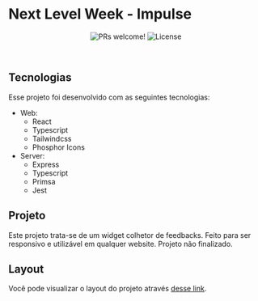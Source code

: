 # Next Level Week - Impulse
<p align="center">
 <img src="https://img.shields.io/static/v1?label=PRs&message=welcome&color=00856F&labelColor=000000" alt="PRs welcome!" />

  <img alt="License" src="https://img.shields.io/static/v1?label=license&message=MIT&color=00856F&labelColor=000000">
</p>

<br>

## Tecnologias

Esse projeto foi desenvolvido com as seguintes tecnologias:

- Web:
  - React
  - Typescript
  - Tailwindcss
  - Phosphor Icons
- Server:
  - Express
  - Typescript
  - Primsa
  - Jest

## Projeto

Este projeto trata-se de um widget colhetor de feedbacks. Feito para ser responsivo e utilizável em qualquer website. Projeto não finalizado.

##  Layout

Você pode visualizar o layout do projeto através [desse link](https://www.figma.com/community/file/1102912516166573468).

